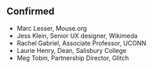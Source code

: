 ## Confirmed
* Marc Lesser, Mouse.org
* Jess Klein, Senior UX designer, Wikimeda
* Rachel Gabriel, Associate Professor, UCONN
* Laurie Henry, Dean, Salisbury College
* Meg Tobin, Partnership Director, Glitch




